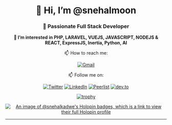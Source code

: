<div align="center">

# 👋 Hi, I’m @snehalmoon
### 🌱 Passionate Full Stack Developer

<p><strong>👀 I’m interested in PHP, LARAVEL, VUEJS, JAVASCRIPT, NODEJS & REACT, ExpressJS, Inertia, Python, AI </strong></p>

📫 How to reach me:
  
[![Gmail](https://img.shields.io/badge/Gmail-snehalkadwe%40gmail.com-orange?style=flat-square&logo=gmail)](mailto:snehalkadwe@gmail.com)

📫 Follow me on:

[![Twitter](https://img.shields.io/badge/Twitter-%40snehal_kadwe-blue?style=flat-square&logo=twitter)](https://twitter.com/snehal_kadwe) [![LinkedIn](https://img.shields.io/badge/LinkedIn-%40snehalkadwe-red?style=flat-square&logo=linkedin)](https://www.linkedin.com/in/snehalkadwe) [![Peerlist](https://img.shields.io/badge/Peerlist-snehalkadwe-brightgreen?style=flat-square&logo=peerlist)](https://peerlist.io/snehalkadwe) [![dev.to](https://img.shields.io/badge/dev.to-%40snehalkadwe-yellow?style=flat-square&logo=dev.to)](https://dev.to/snehalkadwe)
</div>

<!-- <div align="center">
  <p><img align="center" src="https://github-readme-stats.vercel.app/api/top-langs?username=snehalkadwe&show_icons=true&locale=en&layout=compact" alt="snehalkadwemoon" /></p>
  <p><img align="center" src="https://github-readme-stats.vercel.app/api?username=snehalkadwe&show_icons=true&locale=en" alt="snehalkadwemoon" /></p>
  <p><img align="center" src="https://github-readme-streak-stats.herokuapp.com/?user=snehalkadwe&" alt="snehalkadwemoon" /></p> </br>
</div>-->

<div align="center">

[![trophy](https://github-profile-trophy.vercel.app/?username=snehalkadwe&theme=nord)](https://github.com/ryo-ma/github-profile-trophy)

[![An image of @snehalkadwe's Holopin badges, which is a link to view their full Holopin profile](https://holopin.me/snehalkadwe)](https://holopin.io/@snehalkadwe)

</div>

<hr>
